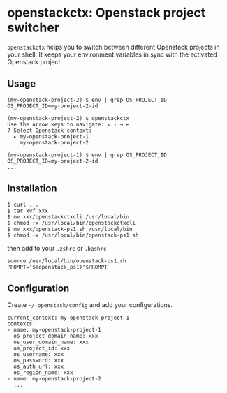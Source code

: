 # openstackctx: Openstack project switcher

`openstackctx` helps you to switch between different Openstack projects
in your shell.
It keeps your environment variables in sync with the activated Openstack project.

## Usage
```
(my-openstack-project-2) $ env | grep OS_PROJECT_ID
OS_PROJECT_ID=my-project-2-id

(my-openstack-project-2) $ openstackctx
Use the arrow keys to navigate: ↓ ↑ → ←
? Select Openstack context:
  ▸ my-openstack-project-1
    my-openstack-project-2

(my-openstack-project-1) $ env | grep OS_PROJECT_ID
OS_PROJECT_ID=my-project-2-id
... 
```

## Installation
```
$ curl ...
$ tar xvf xxx
$ mv xxx/openstackctxcli /usr/local/bin
$ chmod +x /usr/local/bin/openstackctxcli
$ mv xxx/openstack-ps1.sh /usr/local/bin
$ chmod +x /usr/local/bin/openstack-ps1.sh
```
then add to your `.zshrc` or `.bashrc`
```
source /usr/local/bin/openstack-ps1.sh
PROMPT='$(openstack_ps1)'$PROMPT
```


## Configuration
Create `~/.openstack/config` and add your configurations.
```
current_context: my-openstack-project-1
contexts:
- name: my-openstack-project-1
  os_project_domain_name: xxx
  os_user_domain_name: xxx
  os_project_id: xxx
  os_username: xxx
  os_password: xxx
  os_auth_url: xxx
  os_region_name: xxx
- name: my-openstack-project-2
  ...
```